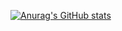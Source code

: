  [![Anurag's GitHub stats](https://github-readme-stats.vercel.app/api?username=pri1712)](https://github.com/anuraghazra/github-readme-stats)
